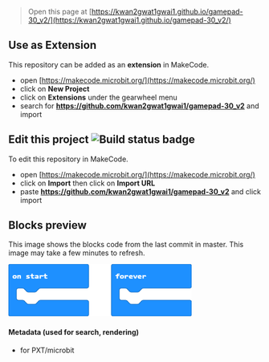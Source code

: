 
> Open this page at [https://kwan2gwat1gwai1.github.io/gamepad-30_v2/](https://kwan2gwat1gwai1.github.io/gamepad-30_v2/)

## Use as Extension

This repository can be added as an **extension** in MakeCode.

* open [https://makecode.microbit.org/](https://makecode.microbit.org/)
* click on **New Project**
* click on **Extensions** under the gearwheel menu
* search for **https://github.com/kwan2gwat1gwai1/gamepad-30_v2** and import

## Edit this project ![Build status badge](https://github.com/kwan2gwat1gwai1/gamepad-30_v2/workflows/MakeCode/badge.svg)

To edit this repository in MakeCode.

* open [https://makecode.microbit.org/](https://makecode.microbit.org/)
* click on **Import** then click on **Import URL**
* paste **https://github.com/kwan2gwat1gwai1/gamepad-30_v2** and click import

## Blocks preview

This image shows the blocks code from the last commit in master.
This image may take a few minutes to refresh.

![A rendered view of the blocks](https://github.com/kwan2gwat1gwai1/gamepad-30_v2/raw/master/.github/makecode/blocks.png)

#### Metadata (used for search, rendering)

* for PXT/microbit
<script src="https://makecode.com/gh-pages-embed.js"></script><script>makeCodeRender("{{ site.makecode.home_url }}", "{{ site.github.owner_name }}/{{ site.github.repository_name }}");</script>
